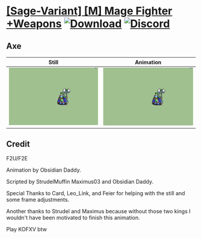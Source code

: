 # [\[Sage-Variant\] \[M\] Mage Fighter +Weapons](./) [![Download](https://img.shields.io/badge/Download--red?style=social&logo=github)](https://minhaskamal.github.io/DownGit/#/home?url=https://github.com/Klokinator/FE-Repo/tree/main/Battle%20Animations%2FMagi%20-%20Nature-Type%2F%5BSage-Variant%5D%20%5BM%5D%20Mage%20Fighter%20%2BWeapons%2F3.%20Axe%20(%2Bmagic)) [![Discord](https://img.shields.io/badge/Discord--blue?style=social&logo=discord)](https://discord.gg/C7VNGnyTPA)

## Axe

| Still | Animation |
| :---: | :-------: |
| ![Axe still](./Axe_000.png) | ![Axe](./Axe.gif) |

## Credit

F2U/F2E

Animation by Obsidian Daddy.

Scripted by StrudelMuffin Maximus03 and Obsidian Daddy.

Special Thanks to Card, Leo_Link, and Feier for helping with the still and some frame adjustments.


Another thanks to Strudel and Maximus because without those two kings I wouldn't have been motivated to finish this animation.

Play KOFXV btw
